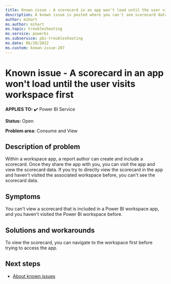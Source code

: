 ```yaml
---
title: Known issue - A scorecard in an app won't load until the user visits workspace first
description: A known issue is posted where you can't see scorecard data included in a workspace app, until you visit the workspace first.
author: mihart
ms.author: mihart
ms.topic: troubleshooting  
ms.service: powerbi
ms.subservice: pbi-troubleshooting
ms.date: 06/20/2022
ms.custom: known-issue-207
---
```


# Known issue - A scorecard in an app won't load until the user visits workspace first

**APPLIES TO:** ✔️ Power BI Service

**Status:** Open

**Problem area:** Consume and View

## Description of problem

Within a workspace app, a report author can create and include a scorecard.  Once they share the app with you, you can visit the app and view the scorecard data.  If you try to directly view the scorecard in the app and haven't visited the associated workspace before, you can't see the scorecard data.

## Symptoms

You can't view a scorecard that is included in a Power BI workspace app, and you haven't visited the Power BI workspace before.

## Solutions and workarounds

To view the scorecard, you can navigate to the workspace first before trying to access the app.

## Next steps

- [About known issues](power-bi-known-issues.md)

